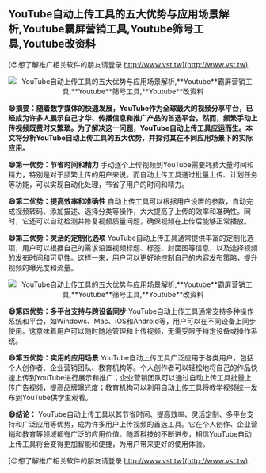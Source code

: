 ## **YouTube自动上传工具的五大优势与应用场景解析,**Youtube**霸屏营销工具,**Youtube**筛号工具,**Youtube**改资料**

[😍想了解推广相关软件的朋友请登录 http://www.vst.tw](http://www.vst.tw)

 <center><img src="https://vst.tw/MP4/tuiguang/png/8.png" alt="YouTube自动上传工具的五大优势与应用场景解析,**Youtube**霸屏营销工具,**Youtube**筛号工具,**Youtube**改资料"></center>

**😄摘要：随着数字媒体的快速发展，YouTube作为全球最大的视频分享平台，已经成为许多人展示自己才华、传播信息和推广产品的首选平台。然而，频繁手动上传视频既费时又繁琐。为了解决这一问题，YouTube自动上传工具应运而生。本文将分析YouTube自动上传工具的五大优势，并探讨其在不同应用场景下的实际应用。**

**😄第一优势：节省时间和精力**
手动逐个上传视频到YouTube需要耗费大量时间和精力，特别是对于频繁上传的用户来说。而自动上传工具通过批量上传、计划任务等功能，可以实现自动化处理，节省了用户的时间和精力。

**😄第二优势：提高效率和准确性**
自动上传工具可以根据用户设置的参数，自动完成视频转码、添加描述、选择分类等操作，大大提高了上传的效率和准确性。同时，它还可以自动检测并修复视频质量问题，确保视频在上传后能够正常播放。

**😄第三优势：灵活的定制化选项**
YouTube自动上传工具通常提供丰富的定制化选项，用户可以根据自己的需求设置视频标题、标签、封面图等信息，以及选择视频的发布时间和可见性。这样一来，用户可以更好地控制自己的内容发布策略，提升视频的曝光度和流量。

 <center><img src="https://vst.tw/MP4/tuiguang/png/5.png" alt="YouTube自动上传工具的五大优势与应用场景解析,**Youtube**霸屏营销工具,**Youtube**筛号工具,**Youtube**改资料"></center>

**😄第四优势：多平台支持与跨设备同步**
YouTube自动上传工具通常支持多种操作系统和平台，如Windows、Mac、iOS和Android等，用户可以在不同设备上同步使用。这意味着用户可以随时随地管理和上传视频，无需受限于特定设备或操作系统。

**😄第五优势：实用的应用场景**
YouTube自动上传工具广泛应用于各类用户，包括个人创作者、企业营销团队、教育机构等。个人创作者可以轻松地将自己的作品快速上传到YouTube进行展示和推广；企业营销团队可以通过自动上传工具批量上传广告视频，提高品牌曝光度；教育机构可以利用自动上传工具将教学视频统一发布到YouTube供学生观看。

**😄结论：**
YouTube自动上传工具以其节省时间、提高效率、灵活定制、多平台支持和广泛应用等优势，成为许多用户上传视频的首选工具。它在个人创作、企业营销和教育等领域都有广泛的应用价值。随着科技的不断进步，相信YouTube自动上传工具将会变得更加智能和便捷，为用户带来更好的使用体验。

[😍想了解推广相关软件的朋友请登录 http://www.vst.tw](http://www.vst.tw)



